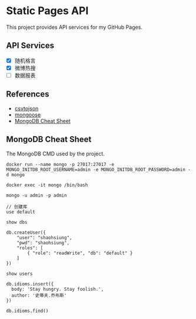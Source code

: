 # Static Pages API

This project provides API services for my GitHub Pages.

## API Services

- [x] 随机格言
- [x] 微博热搜
- [ ] 数据报表

## References

- [csvtojson](https://www.npmjs.com/package/csvtojson)
- [mongoose](https://www.npmjs.com/package/mongoose)
- [MongoDB Cheat Sheet](https://gist.github.com/bradtraversy/f407d642bdc3b31681bc7e56d95485b6)

## MongoDB Cheat Sheet

The MongoDB CMD used by the project.

```
docker run --name mongo -p 27017:27017 -e MONGO_INITDB_ROOT_USERNAME=admin -e MONGO_INITDB_ROOT_PASSWORD=admin -d mongo

docker exec -it mongo /bin/bash 

mongo -u admin -p admin

// 创建库
use default

show dbs

db.createUser({
    "user": "shaohsiung",
    "pwd": "shaohsiung",
    "roles": [
        { "role": "readWrite", "db": "default" }
    ]
})

show users

db.idioms.insert({
  body: 'Stay hungry. Stay foolish.',
  author: '史蒂夫.乔布斯'
})

db.idioms.find()
```